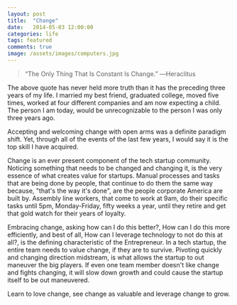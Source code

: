 ```yaml
---
layout: post
title:  "Change"
date:   2014-05-03 12:00:00
categories: life
tags: featured
comments: true
image: /assets/images/computers.jpg
---
```


> “The Only Thing That Is Constant Is Change.” ―Heraclitus

The above quote has never held more truth than it has the preceding three years of my life. I married my best friend, graduated college, moved five times, worked at four different companies and am now expecting a child. The person I am today, would be unrecognizable to the person I was only three years ago.

Accepting and welcoming change with open arms was a definite paradigm shift. Yet, through all of the events of the last few years, I would say it is the top skill I have acquired.

Change is an ever present component of the tech startup community. Noticing something that needs to be changed and changing it, is the very essence of what creates value for startups. Manual processes and tasks that are being done by people, that continue to do them the same way because, "that's the way it's done", are the people corporate America are built by. Assembly line workers, that come to work at 9am, do their specific tasks until 5pm, Monday-Friday, fifty weeks a year, until they retire and get that gold watch for their years of loyalty.

Embracing change, asking how can I do this better?, How can I do this more efficiently, and best of all, How can I leverage technology to not do this at all?, is the defining characteristic of the Entrepreneur. In a tech startup, the entire team needs to value change, if they are to survive. Pivoting quickly and changing direction midstream, is what allows the startup to out maneuver the big players. If even one team member doesn't like change and fights changing, it will slow down growth and could cause the startup itself to be out maneuvered.

Learn to love change, see change as valuable and leverage change to grow.

